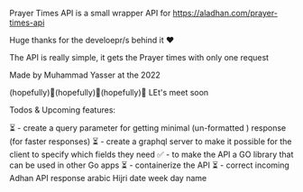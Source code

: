 Prayer Times API is a small wrapper API for https://aladhan.com/prayer-times-api

Huge thanks for the develoepr/s behind it ❤️

The API is really simple, it gets the Prayer times with only one request

Made by Muhammad Yasser at the 2022

(hopefully)🚀(hopefully)🚀(hopefully)🚀
LEt's meet soon


Todos & Upcoming features:

⏳ - create a query parameter for getting minimal (un-formatted ) response (for faster responses)
⏳ - create a graphql server to make it possible for the client to specify which fields they need
✅ - to make the API a GO library that can be used in other Go apps
⏳ - containerize the API
⏳ - correct incoming Adhan API response arabic Hijri date week day name
